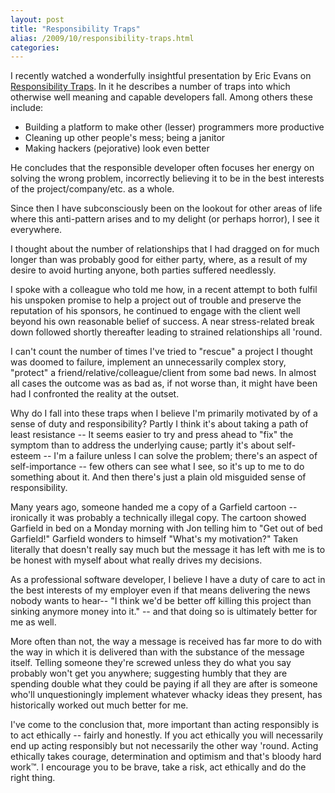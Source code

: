 ```yaml
---
layout: post
title: "Responsibility Traps"
alias: /2009/10/responsibility-traps.html
categories:
---
```

I recently watched a wonderfully insightful presentation by Eric Evans on [Responsibility Traps](http://www.infoq.com/presentations/design-strategic-eric-evans). In it he describes a number of traps into which otherwise well meaning and capable developers fall. Among others these include:

* Building a platform to make other (lesser) programmers more productive
* Cleaning up other people's mess; being a janitor
* Making hackers (pejorative) look even better

He concludes that the responsible developer often focuses her energy on solving the wrong problem, incorrectly believing it to be in the best interests of the project/company/etc. as a whole.

Since then I have subconsciously been on the lookout for other areas of life where this anti-pattern arises and to my delight (or perhaps horror), I see it everywhere.

I thought about the number of relationships that I had dragged on for much longer than was probably good for either party, where, as a result of my desire to avoid hurting anyone, both parties suffered needlessly.

I spoke with a colleague who told me how, in a recent attempt to both fulfil his unspoken promise to help a project out of trouble and preserve the reputation of his sponsors, he continued to engage with the client well beyond his own reasonable belief of success. A near stress-related break down followed shortly thereafter leading to strained relationships all 'round.

I can't count the number of times I've tried to "rescue" a project I thought was doomed to failure, implement an unnecessarily complex story, "protect" a friend/relative/colleague/client from some bad news. In almost all cases the outcome was as bad as, if not worse than, it might have been had I confronted the reality at the outset.

Why do I fall into these traps when I believe I'm primarily motivated by of a sense of duty and responsibility? Partly I think it's about taking a path of least resistance -- It seems easier to try and press ahead to "fix" the symptom than to address the underlying cause; partly it's about self-esteem -- I'm a failure unless I can solve the problem; there's an aspect of self-importance -- few others can see what I see, so it's up to me to do something about it. And then there's just a plain old misguided sense of responsibility.

Many years ago, someone handed me a copy of a Garfield cartoon -- ironically it was probably a technically illegal copy. The cartoon showed Garfield in bed on a Monday morning with Jon telling him to "Get out of bed Garfield!" Garfield wonders to himself "What's my motivation?" Taken literally that doesn't really say much but the message it has left with me is to be honest with myself about what really drives my decisions.

As a professional software developer, I believe I have a duty of care to act in the best interests of my employer even if that means delivering the news nobody wants to hear-- "I think we'd be better off killing this project than sinking anymore money into it." -- and that doing so is ultimately better for me as well.

More often than not, the way a message is received has far more to do with the way in which it is delivered than with the substance of the message itself. Telling someone they're screwed unless they do what you say probably won't get you anywhere; suggesting humbly that they are spending double what they could be paying if all they are after is someone who'll unquestioningly implement whatever whacky ideas they present, has historically worked out much better for me.

I've come to the conclusion that, more important than acting responsibly is to act ethically -- fairly and honestly. If you act ethically you will necessarily end up acting responsibly but not necessarily the other way 'round. Acting ethically takes courage, determination and optimism and that's bloody hard work&trade;. I encourage you to be brave, take a risk, act ethically and do the right thing.
